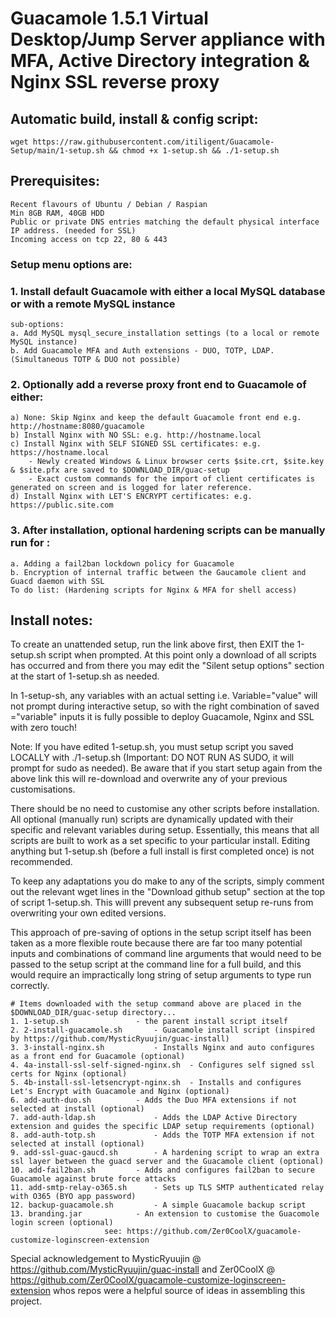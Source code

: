 # Guacamole 1.5.1 Virtual Desktop/Jump Server appliance with MFA, Active Directory integration & Nginx SSL reverse proxy

## Automatic build, install & config script:

    wget https://raw.githubusercontent.com/itiligent/Guacamole-Setup/main/1-setup.sh && chmod +x 1-setup.sh && ./1-setup.sh

## Prerequisites:

	Recent flavours of Ubuntu / Debian / Raspian 
 	Min 8GB RAM, 40GB HDD
	Public or private DNS entries matching the default physical interface IP address. (needed for SSL) 
	Incoming access on tcp 22, 80 & 443

### Setup menu options are:
	
### 1. Install default Guacamole with either a local MySQL database or with a remote MySQL instance 
	sub-options:
	a. Add MySQL mysql_secure_installation settings (to a local or remote MySQL instance)
	b. Add Guacamole MFA and Auth extensions - DUO, TOTP, LDAP. (Simultaneous TOTP & DUO not possible)
	
	
### 2. Optionally add a reverse proxy front end to Guacamole of either:
	a) None: Skip Nginx and keep the default Guacamole front end e.g. http://hostname:8080/guacamole
	b) Install Nginx with NO SSL: e.g. http://hostname.local
	c) Install Nginx with SELF SIGNED SSL certificates: e.g. https://hostname.local
		- Newly created Windows & Linux browser certs $site.crt, $site.key & $site.pfx are saved to $DOWNLOAD_DIR/guac-setup
		- Exact custom commands for the import of client certificates is generated on screen and is logged for later reference.
	d) Install Nginx with LET'S ENCRYPT certificates: e.g. https://public.site.com
	
### 3. After installation, optional hardening scripts can be manually run for :
	a. Adding a fail2ban lockdown policy for Guacamole
	b. Encryption of internal traffic between the Gaucamole client and Guacd daemon with SSL 
	To do list: (Hardening scripts for Nginx & MFA for shell access)

## Install notes:

To create an unattended setup, run the link above first, then EXIT the 1-setup.sh script when prompted.
At this point only a download of all scripts has occurred and from there you may edit the "Silent setup options" 
section at the start of 1-setup.sh as needed. 

In 1-setup-sh, any variables with an actual setting i.e. Variable="value" will not prompt during interactive setup, 
so with the right combination of saved ="variable" inputs it is fully possible to deploy Guacamole, Nginx and SSL with zero touch!

Note: If you have edited 1-setup.sh, you must setup script you saved LOCALLY with ./1-setup.sh (Important: DO NOT RUN AS SUDO, it will prompt for sudo as needed). 
Be aware that if you start setup again from the above link this will re-download and overwrite any of your previous customisations. 

There should be no need to customise any other scripts before installation. All optional (manually run) scripts are 
dynamically updated with their specific and relevant variables during setup. Essentially, this means that all scripts are built 
to work as a set specific to your particular install. Editing anything but 1-setup.sh (before a full install 
is first completed once) is not recommended.

To keep any adaptations you do make to any of the scripts, simply comment out the relevant wget lines in the "Download github setup" 
section at the top of script 1-setup.sh. This willl prevent any subsequent setup re-runs from overwriting your own edited versions.
 
This approach of pre-saving of options in the setup script itself has been taken as a more flexible route because there are far too 
many potential inputs and combinations of command line arguments that would need to be passed to the setup script at the command line for 
a full build, and this would require an impractically long string of setup arguments to type run correctly.

	# Items downloaded with the setup command above are placed in the $DOWNLOAD_DIR/guac-setup directory...
	1. 1-setup.sh				- the parent install script itself
	2. 2-install-guacamole.sh 		- Guacamole install script (inspired by https://github.com/MysticRyuujin/guac-install)
	3. 3-install-nginx.sh 			- Installs Nginx and auto configures as a front end for Guacamole (optional)
	4. 4a-install-ssl-self-signed-nginx.sh 	- Configures self signed ssl certs for Nginx (optional)
	5. 4b-install-ssl-letsencrypt-nginx.sh 	- Installs and configures Let's Encrypt with Guacamole and Nginx (optional)
	6. add-auth-duo.sh 			- Adds the Duo MFA extensions if not selected at install (optional)
	7. add-auth-ldap.sh 			- Adds the LDAP Active Directory extension and guides the specific LDAP setup requirements (optional)
	8. add-auth-totp.sh 			- Adds the TOTP MFA extension if not selected at install (optional)
	9. add-ssl-guac-gaucd.sh 		- A hardening script to wrap an extra ssl layer between the guacd server and the Guacamole client (optional)
	10. add-fail2ban.sh			- Adds and configures fail2ban to secure Guacamole against brute force attacks
	11. add-smtp-relay-o365.sh		- Sets up TLS SMTP authenticated relay with O365 (BYO app password)  
	12. backup-guacamole.sh			- A simple Guacamole backup script 
	13. branding.jar			- An extension to customise the Guacomole login screen (optional) 
	  					 see: https://github.com/Zer0CoolX/guacamole-customize-loginscreen-extension
 
Special acknowledgement to MysticRyuujin @ https://github.com/MysticRyuujin/guac-install and 
Zer0CoolX @ https://github.com/Zer0CoolX/guacamole-customize-loginscreen-extension whos repos were a helpful source of ideas in assembling this project. 
